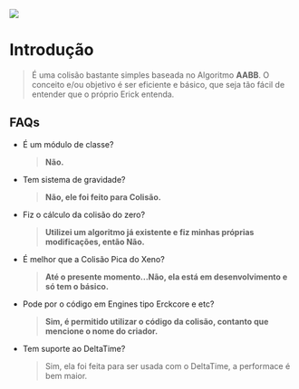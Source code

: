 ![](https://media.discordapp.net/attachments/871772111063101550/1011116083341692999/20220822_003310.png)
# Introdução
> É uma colisão bastante simples baseada no Algoritmo **AABB**.
> O conceito e/ou objetivo é ser eficiente e básico, que seja tão fácil de entender que o próprio Erick entenda.

## FAQs
* É um módulo de classe?
  > **Não.**
* Tem sistema de gravidade?
  > **Não, ele foi feito para Colisão.**
* Fiz o cálculo da colisão do zero?
  > **Utilizei um algoritmo já existente e fiz minhas próprias modificações, então Não.**
* É melhor que a Colisão Pica do Xeno?
  > **Até o presente momento...Não, ela está em desenvolvimento e só tem o básico.**
* Pode por o código em Engines tipo Erckcore e etc?
  > **Sim, é permitido utilizar o código da colisão, contanto que mencione o nome do criador.**
* Tem suporte ao DeltaTime?
  > Sim, ela foi feita para ser usada com o DeltaTime, a performace é bem maior.
